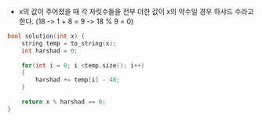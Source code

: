 - x의 값이 주어졌을 때 각 자릿수들을 전부 더한 값이 x의 약수일 경우 하샤드 수라고 한다. (18 -> 1 + 8 = 9 -> 18 % 9 = 0)
```C++
bool solution(int x) {
    string temp = to_string(x);
    int harshad = 0;
    
    for(int i = 0; i <temp.size(); i++)
    {
        harshad += temp[i] - 48;
    }
    
    return x % harshad == 0;
}
```